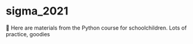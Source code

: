 # sigma_2021
🏫 Here are materials from the Python course for schoolchildren. Lots of practice, goodies 
